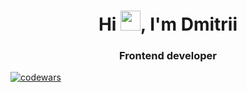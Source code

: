 <h1 align="center">Hi <img src="https://github.com/blackcater/blackcater/raw/main/images/Hi.gif" height="32"/>, I'm Dmitrii </h1>
<h3 align="center">Frontend developer</h3>

[![codewars](https://www.codewars.com/users/RenarReineke/badges/large)](https://www.codewars.com/users/RenarReineke)


<!--
**RenarReineke/RenarReineke** is a ✨ _special_ ✨ repository because its `README.md` (this file) appears on your GitHub profile.

Here are some ideas to get you started:

- 🔭 I’m currently working on ...
- 🌱 I’m currently learning ...
- 👯 I’m looking to collaborate on ...
- 🤔 I’m looking for help with ...
- 💬 Ask me about ...
- 📫 How to reach me: ...
- 😄 Pronouns: ...
- ⚡ Fun fact: ...
-->
